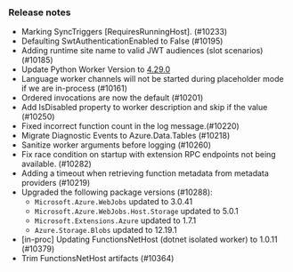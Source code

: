 ### Release notes

<!-- Please add your release notes in the following format:
- My change description (#PR)
-->
- Marking SyncTriggers [RequiresRunningHost]. (#10233)
- Defaulting SwtAuthenticationEnabled to False (#10195)
- Adding runtime site name to valid JWT audiences (slot scenarios) (#10185)
- Update Python Worker Version to [4.29.0](https://github.com/Azure/azure-functions-python-worker/releases/tag/4.28.1)
- Language worker channels will not be started during placeholder mode if we are in-process (#10161)
- Ordered invocations are now the default (#10201)
- Add IsDisabled property to worker description and skip if the value (#10250)
- Fixed incorrect function count in the log message.(#10220)
- Migrate Diagnostic Events to Azure.Data.Tables (#10218)
- Sanitize worker arguments before logging (#10260)
- Fix race condition on startup with extension RPC endpoints not being available. (#10282)
- Adding a timeout when retrieving function metadata from metadata providers (#10219)
- Upgraded the following package versions (#10288):
  - `Microsoft.Azure.WebJobs` updated to 3.0.41
  - `Microsoft.Azure.WebJobs.Host.Storage` updated to 5.0.1
  - `Microsoft.Extensions.Azure` updated to 1.7.1
  - `Azure.Storage.Blobs` updated to 12.19.1
- [in-proc] Updating FunctionsNetHost (dotnet isolated worker) to 1.0.11 (#10379)
- Trim FunctionsNetHost artifacts (#10364)
